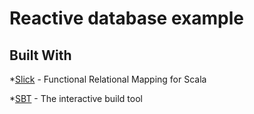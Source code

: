 # Reactive database example

## Built With
*[Slick](http://slick.lightbend.com/) - Functional Relational Mapping for Scala

*[SBT](https://www.scala-sbt.org/) - The interactive build tool